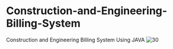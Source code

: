 # Construction-and-Engineering-Billing-System
Construction and Engineering Billing System Using JAVA
![30](https://user-images.githubusercontent.com/87580847/197202408-05bc2de5-8002-4c9e-9d82-0be77c86a960.png)
